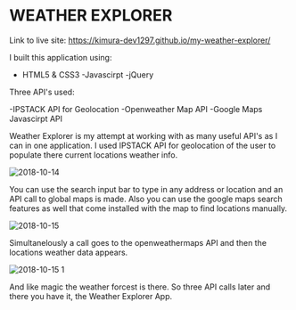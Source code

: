 # WEATHER EXPLORER 

Link to live site: https://kimura-dev1297.github.io/my-weather-explorer/

I built this application using:

- HTML5 & CSS3
-Javascirpt
-jQuery

 Three API's used:

-IPSTACK API for Geolocation
-Openweather Map API
-Google Maps Javascirpt API 

Weather Explorer is my attempt at working with as many useful API's as I can in one application. I used IPSTACK API for geolocation of the user to populate there current locations weather info. 

![2018-10-14](https://user-images.githubusercontent.com/37715269/46935278-89d00b80-d00f-11e8-9d1e-21db5a700d8b.png)

You can use the search input bar to type in any address or location and an API call to global maps is made. Also you can use the google maps search features as well that come installed with the map to find locations manually.

![2018-10-15](https://user-images.githubusercontent.com/37715269/46935296-9a808180-d00f-11e8-92f0-1147e88cdbca.png)

 Simultanelously a call goes to the openweathermaps API and then the locations weather data appears.


![2018-10-15 1](https://user-images.githubusercontent.com/37715269/46935281-8ccafc00-d00f-11e8-824c-aab910fa64ac.png)


And like magic the weather forcest is there. So three API calls later and there you have it, the Weather Explorer App.


